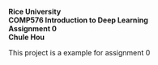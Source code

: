 **Rice University**<br>
**COMP576 Introduction to Deep Learning**<br>
**Assignment 0**<br>
**Chule Hou**

This project is a example for assignment 0